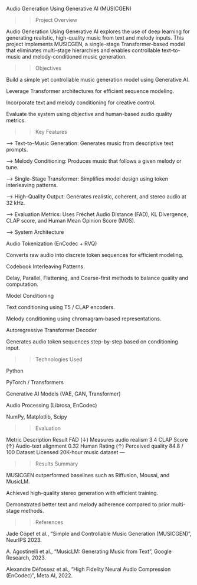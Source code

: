 Audio Generation Using Generative AI (MUSICGEN)

>> Project Overview

Audio Generation Using Generative AI explores the use of deep learning for generating realistic, high-quality music from text and melody inputs.
This project implements MUSICGEN, a single-stage Transformer-based model that eliminates multi-stage hierarchies and enables controllable text-to-music and melody-conditioned music generation.

>> Objectives

Build a simple yet controllable music generation model using Generative AI.

Leverage Transformer architectures for efficient sequence modeling.

Incorporate text and melody conditioning for creative control.

Evaluate the system using objective and human-based audio quality metrics.

>> Key Features

--> Text-to-Music Generation: Generates music from descriptive text prompts.

--> Melody Conditioning: Produces music that follows a given melody or tune.

--> Single-Stage Transformer: Simplifies model design using token interleaving patterns.

--> High-Quality Output: Generates realistic, coherent, and stereo audio at 32 kHz.

--> Evaluation Metrics: Uses Fréchet Audio Distance (FAD), KL Divergence, CLAP score, and Human Mean Opinion Score (MOS).

--> System Architecture

Audio Tokenization (EnCodec + RVQ)

Converts raw audio into discrete token sequences for efficient modeling.

Codebook Interleaving Patterns

Delay, Parallel, Flattening, and Coarse-first methods to balance quality and computation.

Model Conditioning

Text conditioning using T5 / CLAP encoders.

Melody conditioning using chromagram-based representations.

Autoregressive Transformer Decoder

Generates audio token sequences step-by-step based on conditioning input.

>> Technologies Used

Python

PyTorch / Transformers

Generative AI Models (VAE, GAN, Transformer)

Audio Processing (Librosa, EnCodec)

NumPy, Matplotlib, Scipy

>> Evaluation

Metric	Description	Result
FAD (↓)	Measures audio realism	3.4
CLAP Score (↑)	Audio-text alignment	0.32
Human Rating (↑)	Perceived quality	84.8 / 100
Dataset	Licensed 20K-hour music dataset	—

>> Results Summary

MUSICGEN outperformed baselines such as Riffusion, Mousai, and MusicLM.

Achieved high-quality stereo generation with efficient training.

Demonstrated better text and melody adherence compared to prior multi-stage methods.



>> References

Jade Copet et al., “Simple and Controllable Music Generation (MUSICGEN)”, NeurIPS 2023.

A. Agostinelli et al., “MusicLM: Generating Music from Text”, Google Research, 2023.

Alexandre Défossez et al., “High Fidelity Neural Audio Compression (EnCodec)”, Meta AI, 2022.
